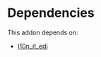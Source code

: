 # Dependencies

This addon depends on:

- [l10n_it_edi](https://github.com/bringout/oca-ocb-l10n_europe)
